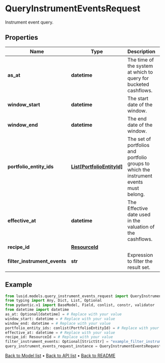 # QueryInstrumentEventsRequest

Instrument event query.
## Properties
Name | Type | Description | Notes
------------ | ------------- | ------------- | -------------
**as_at** | **datetime** | The time of the system at which to query for bucketed cashflows. | [optional] 
**window_start** | **datetime** | The start date of the window. | 
**window_end** | **datetime** | The end date of the window. | 
**portfolio_entity_ids** | [**List[PortfolioEntityId]**](PortfolioEntityId.md) | The set of portfolios and portfolio groups to which the instrument events must belong. | 
**effective_at** | **datetime** | The Effective date used in the valuation of the cashflows. | 
**recipe_id** | [**ResourceId**](ResourceId.md) |  | 
**filter_instrument_events** | **str** | Expression to filter the result set. | [optional] 
## Example

```python
from lusid.models.query_instrument_events_request import QueryInstrumentEventsRequest
from typing import Any, Dict, List, Optional
from pydantic.v1 import BaseModel, Field, conlist, constr, validator
from datetime import datetime
as_at: Optional[datetime] = # Replace with your value
window_start: datetime = # Replace with your value
window_end: datetime = # Replace with your value
portfolio_entity_ids: conlist(PortfolioEntityId) = # Replace with your value
effective_at: datetime = # Replace with your value
recipe_id: ResourceId = # Replace with your value
filter_instrument_events: Optional[StrictStr] = "example_filter_instrument_events"
query_instrument_events_request_instance = QueryInstrumentEventsRequest(as_at=as_at, window_start=window_start, window_end=window_end, portfolio_entity_ids=portfolio_entity_ids, effective_at=effective_at, recipe_id=recipe_id, filter_instrument_events=filter_instrument_events)

```

[Back to Model list](../README.md#documentation-for-models) &#8226; [Back to API list](../README.md#documentation-for-api-endpoints) &#8226; [Back to README](../README.md)

